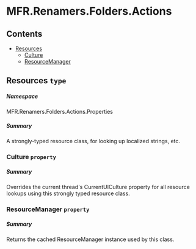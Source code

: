 <a name='assembly'></a>
# MFR.Renamers.Folders.Actions

## Contents

- [Resources](#T-MFR.Renamers.Folders.Actions-Properties-Resources 'MFR.Renamers.Folders.Actions.Properties.Resources')
  - [Culture](#P-MFR.Renamers.Folders.Actions-Properties-Resources-Culture 'MFR.Renamers.Folders.Actions.Properties.Resources.Culture')
  - [ResourceManager](#P-MFR.Renamers.Folders.Actions-Properties-Resources-ResourceManager 'MFR.Renamers.Folders.Actions.Properties.Resources.ResourceManager')

<a name='T-MFR.Renamers.Folders.Actions-Properties-Resources'></a>
## Resources `type`

##### Namespace

MFR.Renamers.Folders.Actions.Properties

##### Summary

A strongly-typed resource class, for looking up localized strings, etc.

<a name='P-MFR.Renamers.Folders.Actions-Properties-Resources-Culture'></a>
### Culture `property`

##### Summary

Overrides the current thread's CurrentUICulture property for all
  resource lookups using this strongly typed resource class.

<a name='P-MFR.Renamers.Folders.Actions-Properties-Resources-ResourceManager'></a>
### ResourceManager `property`

##### Summary

Returns the cached ResourceManager instance used by this class.
